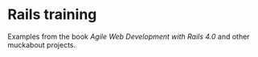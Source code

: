 # Rails training


Examples from the book _Agile Web Development with Rails 4.0_ and other muckabout projects.
